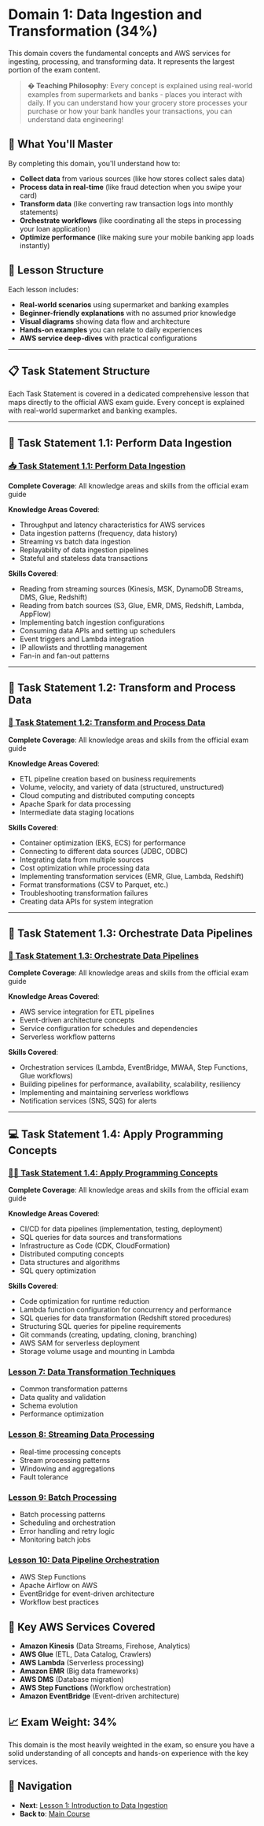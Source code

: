 # Domain 1: Data Ingestion and Transformation (34%)

This domain covers the fundamental concepts and AWS services for ingesting, processing, and transforming data. It represents the largest portion of the exam content.

> **� Teaching Philosophy**: Every concept is explained using real-world examples from supermarkets and banks - places you interact with daily. If you can understand how your grocery store processes your purchase or how your bank handles your transactions, you can understand data engineering!

## 🎯 What You'll Master

By completing this domain, you'll understand how to:
- **Collect data** from various sources (like how stores collect sales data)
- **Process data in real-time** (like fraud detection when you swipe your card)
- **Transform data** (like converting raw transaction logs into monthly statements)
- **Orchestrate workflows** (like coordinating all the steps in processing your loan application)
- **Optimize performance** (like making sure your mobile banking app loads instantly)

## 📖 Lesson Structure

Each lesson includes:
- **Real-world scenarios** using supermarket and banking examples
- **Beginner-friendly explanations** with no assumed prior knowledge
- **Visual diagrams** showing data flow and architecture
- **Hands-on examples** you can relate to daily experiences
- **AWS service deep-dives** with practical configurations

---

## 📋 Task Statement Structure

Each Task Statement is covered in a dedicated comprehensive lesson that maps directly to the official AWS exam guide. Every concept is explained with real-world supermarket and banking examples.

---

## 🏪 Task Statement 1.1: Perform Data Ingestion

### [📥 Task Statement 1.1: Perform Data Ingestion](task-1-1-perform-data-ingestion.md)
**Complete Coverage**: All knowledge areas and skills from the official exam guide

**Knowledge Areas Covered**:
- Throughput and latency characteristics for AWS services
- Data ingestion patterns (frequency, data history)
- Streaming vs batch data ingestion
- Replayability of data ingestion pipelines
- Stateful and stateless data transactions

**Skills Covered**:
- Reading from streaming sources (Kinesis, MSK, DynamoDB Streams, DMS, Glue, Redshift)
- Reading from batch sources (S3, Glue, EMR, DMS, Redshift, Lambda, AppFlow)
- Implementing batch ingestion configurations
- Consuming data APIs and setting up schedulers
- Event triggers and Lambda integration
- IP allowlists and throttling management
- Fan-in and fan-out patterns

---

## 🔄 Task Statement 1.2: Transform and Process Data

### [🔧 Task Statement 1.2: Transform and Process Data](task-1-2-transform-process-data.md)
**Complete Coverage**: All knowledge areas and skills from the official exam guide

**Knowledge Areas Covered**:
- ETL pipeline creation based on business requirements
- Volume, velocity, and variety of data (structured, unstructured)
- Cloud computing and distributed computing concepts
- Apache Spark for data processing
- Intermediate data staging locations

**Skills Covered**:
- Container optimization (EKS, ECS) for performance
- Connecting to different data sources (JDBC, ODBC)
- Integrating data from multiple sources
- Cost optimization while processing data
- Implementing transformation services (EMR, Glue, Lambda, Redshift)
- Format transformations (CSV to Parquet, etc.)
- Troubleshooting transformation failures
- Creating data APIs for system integration

---

## 🎼 Task Statement 1.3: Orchestrate Data Pipelines

### [🎯 Task Statement 1.3: Orchestrate Data Pipelines](task-1-3-orchestrate-data-pipelines.md)
**Complete Coverage**: All knowledge areas and skills from the official exam guide

**Knowledge Areas Covered**:
- AWS service integration for ETL pipelines
- Event-driven architecture concepts
- Service configuration for schedules and dependencies
- Serverless workflow patterns

**Skills Covered**:
- Orchestration services (Lambda, EventBridge, MWAA, Step Functions, Glue workflows)
- Building pipelines for performance, availability, scalability, resiliency
- Implementing and maintaining serverless workflows
- Notification services (SNS, SQS) for alerts

---

## 💻 Task Statement 1.4: Apply Programming Concepts

### [👨‍💻 Task Statement 1.4: Apply Programming Concepts](task-1-4-apply-programming-concepts.md)
**Complete Coverage**: All knowledge areas and skills from the official exam guide

**Knowledge Areas Covered**:
- CI/CD for data pipelines (implementation, testing, deployment)
- SQL queries for data sources and transformations
- Infrastructure as Code (CDK, CloudFormation)
- Distributed computing concepts
- Data structures and algorithms
- SQL query optimization

**Skills Covered**:
- Code optimization for runtime reduction
- Lambda function configuration for concurrency and performance
- SQL queries for data transformation (Redshift stored procedures)
- Structuring SQL queries for pipeline requirements
- Git commands (creating, updating, cloning, branching)
- AWS SAM for serverless deployment
- Storage volume usage and mounting in Lambda

### [Lesson 7: Data Transformation Techniques](07-data-transformation-techniques.md)
- Common transformation patterns
- Data quality and validation
- Schema evolution
- Performance optimization

### [Lesson 8: Streaming Data Processing](08-streaming-data-processing.md)
- Real-time processing concepts
- Stream processing patterns
- Windowing and aggregations
- Fault tolerance

### [Lesson 9: Batch Processing](09-batch-processing.md)
- Batch processing patterns
- Scheduling and orchestration
- Error handling and retry logic
- Monitoring batch jobs

### [Lesson 10: Data Pipeline Orchestration](10-data-pipeline-orchestration.md)
- AWS Step Functions
- Apache Airflow on AWS
- EventBridge for event-driven architecture
- Workflow best practices

## 🎯 Key AWS Services Covered

- **Amazon Kinesis** (Data Streams, Firehose, Analytics)
- **AWS Glue** (ETL, Data Catalog, Crawlers)
- **AWS Lambda** (Serverless processing)
- **Amazon EMR** (Big data frameworks)
- **AWS DMS** (Database migration)
- **AWS Step Functions** (Workflow orchestration)
- **Amazon EventBridge** (Event-driven architecture)

## 📈 Exam Weight: 34%

This domain is the most heavily weighted in the exam, so ensure you have a solid understanding of all concepts and hands-on experience with the key services.

## 🔗 Navigation

- **Next**: [Lesson 1: Introduction to Data Ingestion](01-introduction-to-data-ingestion.md)
- **Back to**: [Main Course](../../README.md)